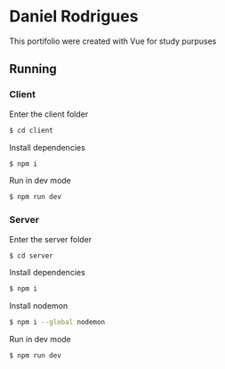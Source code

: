 # Daniel Rodrigues

This portifolio were created with Vue for study purpuses

## Running

### Client

Enter the client folder

```sh
$ cd client
```

Install dependencies

```sh
$ npm i
```

Run in dev mode

```sh
$ npm run dev
```

### Server

Enter the server folder

```sh
$ cd server
```

Install dependencies

```sh
$ npm i
```

Install nodemon

```sh
$ npm i --global nodemon
```

Run in dev mode

```sh
$ npm run dev
```
